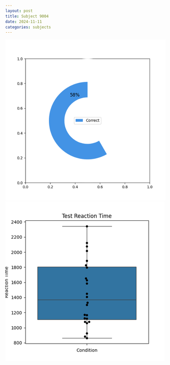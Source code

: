 ```yaml
---
layout: post
title: Subject 9004
date: 2024-11-11
categories: subjects
---
```


![](data/9004/run-14/9004_FN_acc_test.png)
![](data/9004/run-14/9004_FN_rt.png)

